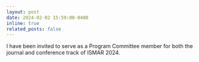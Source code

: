 ```yaml
---
layout: post
date: 2024-02-02 15:59:00-0400
inline: true
related_posts: false
---
```


I have been invited to serve as a Program Committee member for both the journal and conference track of ISMAR 2024.